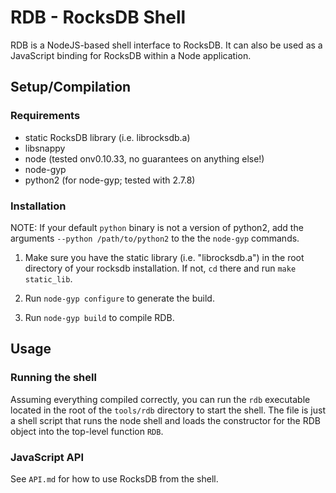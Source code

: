# RDB - RocksDB Shell

RDB is a NodeJS-based shell interface to RocksDB. It can also be used as a
JavaScript binding for RocksDB within a Node application.

## Setup/Compilation

### Requirements

* static RocksDB library (i.e. librocksdb.a)
* libsnappy
* node (tested onv0.10.33, no guarantees on anything else!)
* node-gyp
* python2 (for node-gyp; tested with 2.7.8)

### Installation

NOTE: If your default `python` binary is not a version of python2, add
the arguments `--python /path/to/python2` to the the `node-gyp` commands.

1. Make sure you have the static library (i.e. "librocksdb.a") in the root
directory of your rocksdb installation. If not, `cd` there and run
`make static_lib`.

2. Run `node-gyp configure` to generate the build.

3. Run `node-gyp build` to compile RDB.

## Usage

### Running the shell

Assuming everything compiled correctly, you can run the `rdb` executable
located in the root of the `tools/rdb` directory to start the shell. The file is
just a shell script that runs the node shell and loads the constructor for the
RDB object into the top-level function `RDB`.

### JavaScript API

See `API.md` for how to use RocksDB from the shell.
